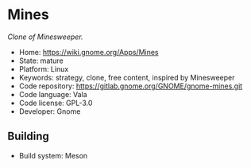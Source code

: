 # Mines

_Clone of Minesweeper._

- Home: https://wiki.gnome.org/Apps/Mines
- State: mature
- Platform: Linux
- Keywords: strategy, clone, free content, inspired by Minesweeper
- Code repository: https://gitlab.gnome.org/GNOME/gnome-mines.git
- Code language: Vala
- Code license: GPL-3.0
- Developer: Gnome

## Building

- Build system: Meson